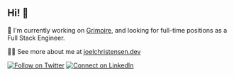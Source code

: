 ## Hi! 👋

🏢 I'm currently working on [Grimoire](https://github.com/christensenjo/grimoire), and looking for full-time positions as a Full Stack Engineer.

👨‍💻 See more about me at [joelchristensen.dev](https://www.joelchristensen.dev/)


<!--START_SECTION:activity-->


[![Follow on Twitter](https://img.shields.io/badge/--twitter?label=Twitter&logo=Twitter&style=social)](https://twitter.com/dataSaysJoel) [![Connect on LinkedIn](https://img.shields.io/badge/--linkedin?label=LinkedIn&logo=LinkedIn&style=social)](https://www.linkedin.com/in/full-stack-joel-christensen)

<!--
**christensenjo/christensenjo** is a ✨ _special_ ✨ repository because its `README.md` (this file) appears on your GitHub profile.

Here are some ideas to get you started:
- 🔭 I’m currently working on ...
- 🌱 I’m currently learning ...
- 👯 I’m looking to collaborate on ...
- 🤔 I’m looking for help with ...
- 💬 Ask me about ...
- 📫 How to reach me: ...
- 😄 Pronouns: ...
- ⚡ Fun fact: ...
-->





